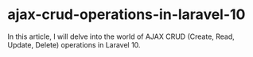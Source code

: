 # ajax-crud-operations-in-laravel-10
In this article, I will delve into the world of AJAX CRUD (Create, Read, Update, Delete) operations in Laravel 10.
